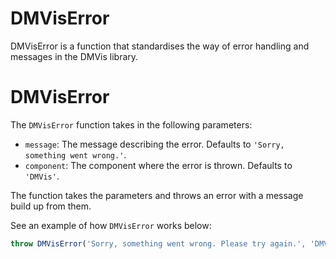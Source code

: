 # DMVisError

DMVisError is a function that standardises the way of error handling and messages in the DMVis library.

# DMVisError

The `DMVisError` function takes in the following parameters:

- `message`: The message describing the error. Defaults to `'Sorry, something went wrong.'`.
- `component`: The component where the error is thrown. Defaults to `'DMVis'`.

The function takes the parameters and throws an error with a message build up from them.

See an example of how `DMVisError` works below:

```javascript
throw DMVisError('Sorry, something went wrong. Please try again.', 'DMVisComponent');
```
